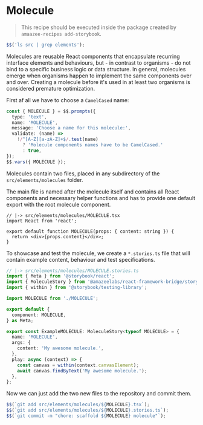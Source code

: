 # Molecule

> This recipe should be executed inside the package created by
> `amaazee-recipes add-storybook`.

```typescript
$$('ls src | grep elements');
```

Molecules are reusable React components that encapsulate recurring interface
elements and behaviours, but - in contrast to organisms - do not bind to a
specific business logic or data structure. In general, molecules emerge when
organisms happen to implement the same components over and over. Creating a
molecule before it's used in at least two organisms is considered premature
optimization.

First af all we have to choose a `CamelCased` name:

```typescript
const { MOLECULE } = $$.prompts({
  type: 'text',
  name: 'MOLECULE',
  message: 'Choose a name for this molecule:',
  validate: (name) =>
    !/^[A-Z][a-zA-Z]+$/.test(name)
      ? 'Molecule components names have to be CamelCased.'
      : true,
});
$$.vars({ MOLECULE });
```

Molecules contain two files, placed in any subdirectory of the
`src/elements/molecules` folder.

The main file is named after the molecule itself and contains all React
components and necessary helper functions and has to provide one default export
with the root molecule component.

```tsx
// |-> src/elements/molecules/MOLECULE.tsx
import React from 'react';

export default function MOLECULE(props: { content: string }) {
  return <div>{props.content}</div>;
}
```

To showcase and test the molecule, we create a `*.stories.ts` file that will
contain example content, behaviour and test specifications.

```typescript
// |-> src/elements/molecules/MOLECULE.stories.ts
import { Meta } from '@storybook/react';
import { MoleculeStory } from '@amazeelabs/react-framework-bridge/storybook';
import { within } from '@storybook/testing-library';

import MOLECULE from './MOLECULE';

export default {
  component: MOLECULE,
} as Meta;

export const ExampleMOLECULE: MoleculeStory<typeof MOLECULE> = {
  name: 'MOLECULE',
  args: {
    content: 'My awesome molecule.',
  },
  play: async (context) => {
    const canvas = within(context.canvasElement);
    await canvas.findByText('My awesome molecule.');
  },
};
```

Now we can just add the two new files to the repository and commit them.

```typescript
$$(`git add src/elements/molecules/${MOLECULE}.tsx`);
$$(`git add src/elements/molecules/${MOLECULE}.stories.ts`);
$$(`git commit -m "chore: scaffold ${MOLECULE} molecule"`);
```
